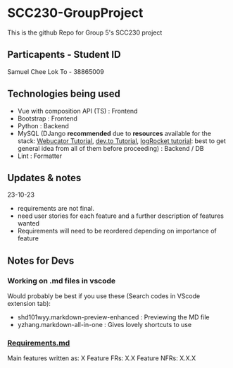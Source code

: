 # SCC230-GroupProject

This is the github Repo for Group 5's SCC230 project

## Particapents - Student ID

Samuel Chee Lok To - 38865009

## Technologies being used

-   Vue with composition API (TS) : Frontend
-   Bootstrap : Frontend
-   Python : Backend
-   MySQL (DJango **recommended** due to **resources** available for the stack: [Webucator Tutorial](https://www.webucator.com/article/connecting-django-and-vue/), [dev.to Tutorial](https://dev.to/ericnanhu/create-a-modern-application-with-django-and-vue-242j), [logRocket tutorial](https://blog.logrocket.com/how-to-build-vue-js-app-django-rest-framework/): best to get general idea from all of them before proceeding) : Backend / DB
-   Lint : Formatter

## Updates & notes

23-10-23

-   requirements are not final.
-   need user stories for each feature and a further description of features wanted
-   Requirements will need to be reordered depending on importance of feature

## Notes for Devs

### Working on .md files in vscode

Would probably be best if you use these (Search codes in VScode extension tab):

-   shd101wyy.markdown-preview-enhanced : Previewing the MD file
-   yzhang.markdown-all-in-one : Gives lovely shortcuts to use

### [Requirements.md](./Requirements.md)

Main features written as: X
Feature FRs: X.X
Feature NFRs: X.X.X
